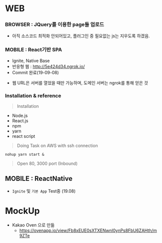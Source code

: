 # WEB
### BROWSER : JQuery를 이용한 page들 업로드
  - 아직 소스코드 최적화 안되어있고, 플러그인 중 필요없는 js는 지우도록 하겠음. 


### MOBILE : React기반 SPA
  - Ignite, Native Base
  - 반응형 웹 : http://5e424d34.ngrok.io/
  - Commit 완료(19-09-08)

* 웹 URL은 서버를 열었을 때만 가능하며, 도메인 서버는 ngrok를 통해 얻은 것



### Installation & reference

> Installation

- Node.js 
- React.js
- npm
- yarn
- react script



> Doing Task on AWS with ssh connection 

`nohup yarn start &`



> Open 80, 3000 port (Inbound) 



## MOBILE : ReactNative

- `Ignite` 및 `기본 App` Test중 (19.08)



# MockUp
- Kakao Oven 으로 만듦
  - https://ovenapp.io/view/Fb8xEUE0sXTXENwnI0ynPs8FbU6ZAHth/m9ZTe
